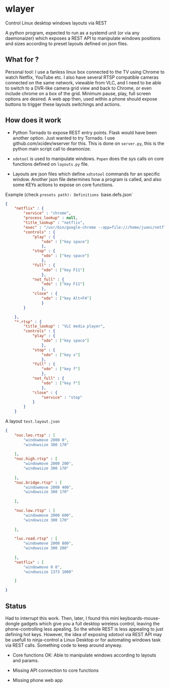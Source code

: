 # wlayer
Control Linux desktop windows layouts via REST


A python program, expected to run as a systemd unit (or via any daemonaizer) which exposes a REST API to manipulate windows positions and sizes according to preset layouts defined on json files.

## What for ?
Personal tool: I use a fanless linux box connected to the TV  using Chrome to watch Netflix, YouTube etc. I also have several RTSP compatible cameras connected on the same network, viewable from VLC, and I need to be able to switch to a DVR-like camera grid view and back to Chrome, or even include chrome on a box of the grid. Minimum pause, play, full screen options are desired. A web app then, used within a phone should expose buttons to trigger these layouts switchings and actions.

## How does it work
- Python Tornado to expose REST entry points. Flask would have been another option. Just wanted to try Tornado. I use github.com/xcidev/wserver for this. This is done on `server.py`, this is the python main script call to deamonize.

- `xdotool` is used to manipulate windows. `Popen` does the sys calls on core functions defined on `layouts.py` file.

- Layouts are json files which define `xdtotool` commands for an specific window. Another json file determines how a program is called, and also some KEYs actions to expose on core functions. 

Example (check `presets path):
Definitions `base.defs.json`
```json
{
	"netflix" : {
		"service" : "chrome",
		"process_lookup" : null,
		"title_lookup" : "netflix",
		"exec" : "/usr/bin/google-chrome --app=file:///home/juanc/netflix.html",
		"controls" : {
			"play" : {
				"xdo" : ["key space"]
				},
			"stop" : {
				"xdo" : ["key space"]
				},
			"full" : {
				"xdo" : ["key F11"]
				},
			"not_full" : {
				"xdo" : ["key F11"]
				},
			"close" : {
				"xdo" : ["key Alt+F4"]
				}		
		}

	},
	"*.rtsp" : {
		"title_lookup" : "VLC media player",
		"controls" : {
			"play" : {
				"xdo" : ["key space"]
				},
			"stop" : {
				"xdo" : ["key s"]
				},
			"full" : {
				"xdo" : ["key f"]
				},
			"not_full" : {
				"xdo" : ["key f"]
				},
			"close" : {
				"service" : "stop"
			}
		}
	}
```

A layout `test.layout.json`
```json
{
	"nuc.leo.rtsp" : [
		"windowmove 2000 0",
		"windowsize 300 170"
 
	],
	"nuc.high.rtsp" : [
		"windowmove 2000 200",
		"windowsize 300 170"
 
	],
	"nuc.bridge.rtsp" : [
		"windowmove 2000 400",
		"windowsize 300 170"
 
	],		

	"nuc.low.rtsp" : [
		"windowmove 2000 600",
		"windowsize 300 170"
 
	],	

	"luc.road.rtsp" : [
		"windowmove 2000 800",
		"windowsize 300 200"
		
	],
	"netflix" : [
		"windowmove 0 0",
		"windowsize 1373 1000"

	]	

}
```


## Status
Had to interrupt this work. Then, later, I found this mini keyboards-mouse-dongle gadgets which give you a full desktop wireless  control, leaving the phone-controlling less apealing. So the whole REST is less appealing to just defining hot keys. However, the idea of exposing xdotool via REST API may be usefull to ninja-control a Linux Desktop or for automating windows task via REST calls. Something code to keep around anyway.

- Core functions OK: Able to manipulate windows according to layouts and params.

- Missing API connection to core functions

- Missing phone web app


